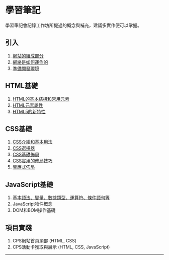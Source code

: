 # 學習筆記
學習筆記會記錄工作坊所提過的概念與補充，建議多實作便可以掌握。

## 引入
1. [網站的組成部分](./docs/%E7%B6%B2%E7%AB%99%E7%9A%84%E7%B5%84%E6%88%90%E9%83%A8%E5%88%86.md)
2. [網絡是如何運作的]()
3. [準備開發環境](./docs/%E6%BA%96%E5%82%99%E9%96%8B%E7%99%BC%E7%92%B0%E5%A2%83.md)

## HTML基礎
1. [HTML的基本結構和常用元素](./docs/HTML%E7%9A%84%E5%9F%BA%E6%9C%AC%E7%B5%90%E6%A7%8B%E5%92%8C%E5%B8%B8%E7%94%A8%E5%85%83%E7%B4%A0.md)
2. [HTML元素屬性](./docs/HTML%E5%85%83%E7%B4%A0%E5%B1%AC%E6%80%A7.md)
3. [HTML5的新特性](./docs/HTML5%E7%9A%84%E6%96%B0%E7%89%B9%E6%80%A7.md)

## CSS基礎
1. [CSS介紹和基本用法](./docs/CSS%E4%BB%8B%E7%B4%B9%E5%92%8C%E5%9F%BA%E6%9C%AC%E7%94%A8%E6%B3%95.md)
2. [CSS選擇器](./docs/CSS%E9%81%B8%E6%93%87%E5%99%A8.md)
3. [CSS基礎佈局](./docs/CSS%E5%9F%BA%E7%A4%8E%E4%BD%88%E5%B1%80.md)
3. [CSS實用的佈局技巧](./docs/CSS%E5%AF%A6%E7%94%A8%E7%9A%84%E4%BD%88%E5%B1%80%E6%8A%80%E5%B7%A7.md)
4. [響應式佈局](./docs/%E9%9F%BF%E6%87%89%E5%BC%8F%E4%BD%88%E5%B1%80.md)

## JavaScript基礎
1. [基本語法、變量、數據類型、運算符、條件語句等](./docs/JS%E5%9F%BA%E6%9C%AC%E8%AA%9E%E6%B3%95.md)
2. JavaScript物件概念
3. DOM和BOM操作基礎

## 項目實踐
1. CPS網站首頁頂部 (HTML, CSS) 
2. CPS活動卡獲取與展示 (HTML, CSS, JavaScript)

---
